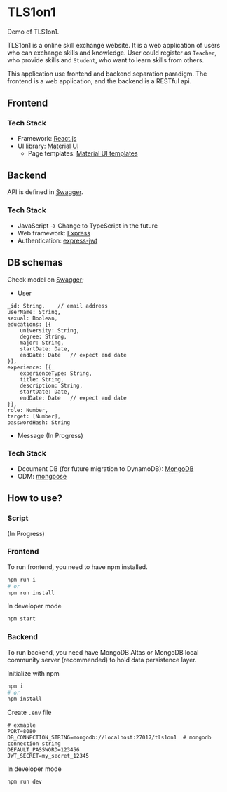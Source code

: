 # TLS1on1

Demo of TLS1on1.

TLS1on1 is a online skill exchange website. It is a web application of users who can exchange skills and knowledge. User could register as `Teacher`, who provide skills and `Student`, who want to learn skills from others.

This application use frontend and backend separation paradigm. The frontend is a web application, and the backend is a RESTful api.

## Frontend

### Tech Stack

- Framework: [React.js](https://zh-hans.reactjs.org/docs/getting-started.html)
- UI library: [Material UI](https://github.com/mui/material-ui)
  - Page templates: [Material UI templates](https://github.com/mui/material-ui/tree/v5.8.6/docs/data/material/getting-started/templates)

## Backend

API is defined in [Swagger](https://app.swaggerhub.com/apis-docs/tls1on1/tls1on1-backend/1.0.0).

### Tech Stack

- JavaScript -> Change to TypeScript in the future
- Web framework: [Express](https://expressjs.com/en/starter/installing.html)
- Authentication: [express-jwt](https://www.npmjs.com/package/express-jwt)

## DB schemas

Check model on [Swagger](https://app.swaggerhub.com/apis-docs/tls1on1/tls1on1-backend/1.0.0);

- User
```
_id: String,    // email address
userName: String,
sexual: Boolean,
educations: [{
    university: String,
    degree: String,
    major: String,
    startDate: Date,
    endDate: Date   // expect end date
}],
experience: [{
    experienceType: String,
    title: String,
    description: String,
    startDate: Date,
    endDate: Date   // expect end date
}],
role: Number,
target: [Number],
passwordHash: String
```

- Message (In Progress)

### Tech Stack

- Dcoument DB (for future migration to DynamoDB): [MongoDB](https://www.mongodb.com/docs/)
- ODM: [mongoose](https://mongoosejs.com/)

## How to use?

### Script

(In Progress)

### Frontend

To run frontend, you need to have npm installed.

```bash
npm run i
# or
npm run install
```

In developer mode
```bash
npm start
```

### Backend

To run backend, you need have MongoDB Altas or MongoDB local community server (recommended) to hold data persistence layer.

Initialize with npm
```bash
npm i
# or
npm install
```

Create `.env` file
```
# exmaple
PORT=8080
DB_CONNECTION_STRING=mongodb://localhost:27017/tls1on1  # mongodb connection string
DEFAULT_PASSWORD=123456 
JWT_SECRET=my_secret_12345
```

In developer mode
```bash
npm run dev
```